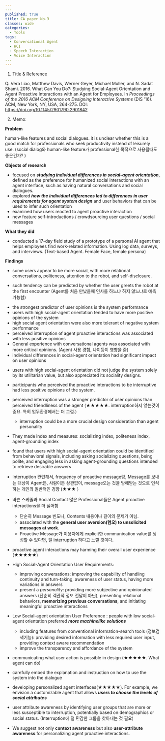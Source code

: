 ```yaml
---
​---
published: true
title: CA paper No.3
classes: wide
categories:
  - Tools
tags:
  - Conversational Agent
  - HCI
  - Speech Interaction
  - Voice Interaction
​---
---
```




1. Title & Reference

Q. Vera Liao, Matthew Davis, Werner Geyer, Michael Muller, and N. Sadat Shami. 2016. What Can You Do?: Studying Social-Agent Orientation and Agent Proactive Interactions with an Agent for Employees. In *Proceedings of the 2016 ACM Conference on Designing Interactive Systems* (DIS '16). ACM, New York, NY, USA, 264-275. DOI: https://doi.org/10.1145/2901790.2901842



2. Memo:

**Problem**

human-like features and social dialogues. it is unclear whether this is a good match for professionals who seek productivity instead of leisurely use. (social dialog와 human-like feature가 professional한 목적으로 사용될때도 좋은건가? )

**Objects of research**

- focused on ***studying individual differences in social-agent orientation***, defined as the preference for humanized social interactions with an agent interface, such as having natural conversations and social dialogues. 
- explored ***how the individual differences led to differences in user requirements for agent system design*** and user behaviors that can be used to infer such orientation
-  examined how users reacted to agent proactive interaction
  -  new feature self-introductions / crowdsourcing user questions / social messages

**What they did**

* conducted a 17-day field study of a prototype of a personal AI agent that helps employees find work-related information. Using log data, surveys, and interviews. (Text-based Agent. Female Face, female persona)



**Findings**

* some users appear to be more social, with more relational conversations, politeness, attention to the robot, and self-disclosure. 
  
- such tendency can be predicted by whether the user greets the robot at the first encounter (Agent를 처음 만났을때 인사를 하느냐 하지 않느냐로 예측가능함)
  
* the strongest predictor of user opinions is the system performance
* users with high social-agent orientation tended to have more positive opinions of the system 
* high social agent orientation were also more tolerant of negative system performance 
* perceived interruption of agent proactive interactions was associated with less positive opinions 
* General experience with conversational agents was associated with more critical opinions.  (Agent 사용 경험, 나이등이 영향을 줌)
* individual differences in social-agent orientation had significant impact on user opinions
  
- users with high social-agent orientation did not judge the system solely by its utilitarian value, but also appreciated its sociality designs. 
  
* participants who perceived the proactive interactions to be interruptive had less positive opinions of the system.

* perceived interruption was a stronger predictor of user opinions than perceived friendliness of the agent (★★★★★. interruption하지 않는것이 중요. 특히 업무환경에서는 더 그럼.)

  - interruption could be a more crucial design consideration than agent personality

* They made index and measures:  socializing index,  politeness index,  agent-grounding index

* found that users with high social-agent orientation could be identified from behavioral signals, including asking socializing questions, being polite, and engaging less in asking agent-grounding questions intended to retrieve desirable answers

* Interruption 관련해서, frequency of proactive message랑, Message를 보내는 대상이 Agent든, 사람이든 상관없이, message오는 것을 방해받는 것으로 인식하는 개인의 일반적인 경향 (★★★ ) 

* 바쁜 스케줄과 Social Contact 많은 Professional들은 Agent proactive interactions을 더 싫어함

  - 단순히 Message 빈도나, Contents 내용이나 길이의 문제가 아님.  
  - associated with the **general user aversion(혐오) to unsolicited messages at work**.
  - Proactive Message가 이용자에게 explicit한 communication value를 생성할 수 있다면, 덜 interruption 하다고 느낄 것이다. 

* proactive agent interactions may harming their overall user experience (★★★★★)

* High Social-Agent Orientation User Requirements:  

  - improving conversations:  improving the capability of handling continuity and turn-taking, awareness of user status, having more variations in answers
  - present a *personality*: providing more subjective and opinionated answers  (단순히 객관적 정보 전달이 아닌), presenting relational behaviors, **memorizing previous conversations**, and initiating meaningful proactive interactions

* Low Social-agent orientation User Preference : people with low social-agent orientation preferred ***more machinelike solutions***

  - including features from conventional information-search tools (정보검색기능):  providing desired information with less required user input, providing context aware recommendation
  - improve the transparency and affordance of the system

*  communicating what user action is possible in design (★★★★★. What agent can do)

  -  carefully embed the explanation and instruction on how to use the system into the dialogue

* developing personalized agent interfaces(★★★★★).  For example, we envision a customizable agent that allows ***users to choose the levels of social attributes***

* user attribute awareness by identifying user groups that are more or less susceptible to interruption, potentially based on demographics or social status. (Interruption에 덜 민감한 그룹을 찾아내는 것 필요)

* We suggest not only **context awareness** but also **user-attribute awareness** for personalizing agent proactive interactions.

  

  